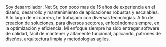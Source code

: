 Soy desarrollador .Net Sr, con poco mas de 15 años de experiencia en el diseño, desarrollo y mantenimiento de aplicaciones robustas y escalables. 
A lo largo de mi carrera, he trabajado con diversas tecnologías. A fin de creacion de soluciones, para diversos sectores, enfocándome siempre, en la  optimización y eficiencia. 
Mi enfoque siempre ha sido entregar software de calidad, fácil de mantener y altamente funcional, aplicando, patrones de diseños, arquitectura limpia y metodologias agiles.

<!--


Soy desarrollador .Net con poco mas de 15 años de experiencia en el diseño, desarrollo y mantenimiento de aplicaciones robustas y escalables. 
A lo largo de mi carrera, he trabajado con tecnologías como C#, VBNet, ASP.Net, SQL Server, PLSQL, desarrollo de APIs, microservicios y patrones de diseño. 
He creado soluciones, para diversos sectores, enfocándome en optimización y eficiencia. 
Mi enfoque siempre ha sido entregar software de calidad, fácil de mantener y altamente funcional, aplicando arquitectura limpia.

Here are some ideas to get you started:

- 🔭 I’m currently working on ...
- 🌱 I’m currently learning ...
- 👯 I’m looking to collaborate on ...
- 🤔 I’m looking for help with ...
- 💬 Ask me about ...
- 📫 How to reach me: ...
- 😄 Pronouns: ...
- ⚡ Fun fact: ...
-->
